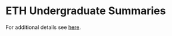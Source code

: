 # ETH Undergraduate Summaries

For additional details see [here](http://pletscher.org/blog/2011/09/01/eth-summaries.html).

